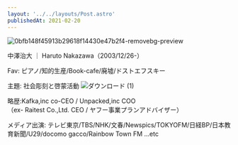```yaml
---
layout: '../../layouts/Post.astro'
publishedAt: 2021-02-20
---
```


![0bfb148f45913b29618f14430e47b2f4-removebg-preview](https://user-images.githubusercontent.com/124674475/220978926-9117381f-6b78-4a20-9401-93110fa6dc1d.png)

中澤治大 ｜ Haruto Nakazawa（2003/12/26-）

Fav: ピアノ/知的生産/Book-cafe/廃墟/ドストエフスキー

主題: 社会彫刻と啓蒙活動
![ダウンロード (1)](https://user-images.githubusercontent.com/124674475/223677486-af53a0f2-eb2b-452a-ba57-1c7f26140697.png)


略歴:Kafka,inc co-CEO / Unpacked,inc COO  
（ex- Raitest Co.,Ltd. CEO / ヤフー事業プランアドバイザー）

メディア出演: テレビ東京/TBS/NHK/文春/Newspics/TOKYOFM/日経BP/日本教育新聞/U29/docomo gacco/Rainbow Town FM ...etc
